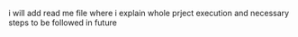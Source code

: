 i will add read me file where i explain whole prject execution and necessary
steps to be followed in future
